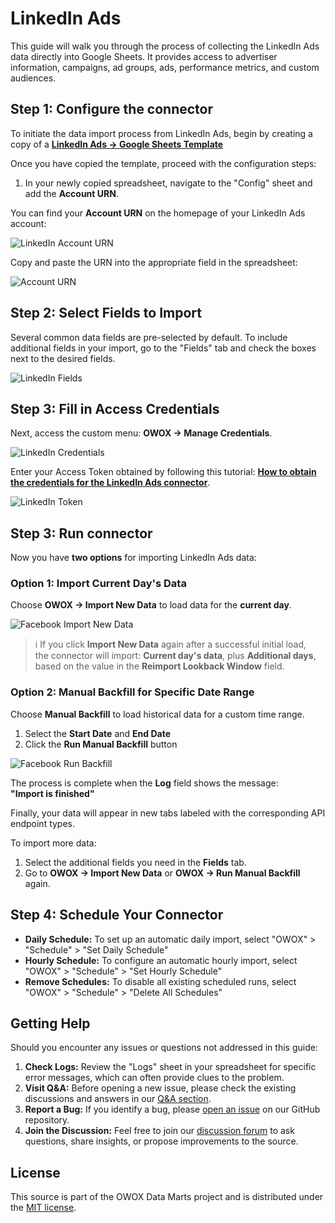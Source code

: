 # LinkedIn Ads

This guide will walk you through the process of collecting the LinkedIn Ads data directly into Google Sheets.
It provides access to advertiser information, campaigns, ad groups, ads, performance metrics, and custom audiences.

## Step 1: Configure the connector

To initiate the data import process from LinkedIn Ads, begin by creating a copy of a [**LinkedIn Ads → Google Sheets Template**](https://docs.google.com/spreadsheets/d/1-eo1z9h5qKGfNDVmSoVYgyEkWfRWRy07NaU5hZnM4Vk/copy)

Once you have copied the template, proceed with the configuration steps:

1. In your newly copied spreadsheet, navigate to the "Config" sheet and add the **Account URN**.

You can find your **Account URN** on the homepage of your LinkedIn Ads account:

![LinkedIn Account URN](./res/linkedin_account.png)

Copy and paste the URN into the appropriate field in the spreadsheet:

![Account URN](./res/linkedin_pasteurn.png)

## Step 2: Select Fields to Import

Several common data fields are pre-selected by default. To include additional fields in your import, go to the "Fields" tab and check the boxes next to the desired fields.

![LinkedIn Fields](./res/linkedin_fields.png)

## Step 3: Fill in Access Credentials

Next, access the custom menu: **OWOX → Manage Credentials**.

![LinkedIn Credentials](./res/linkedin_credentials.png)

Enter your Access Token obtained by following this tutorial: [**How to obtain the credentials for the LinkedIn Ads connector**](/packages/connectors/src/Sources/LinkedInAds/CREDENTIALS.md).

![LinkedIn Token](./res/linkedin_token.png)

## Step 3: Run connector

Now you have **two options** for importing LinkedIn Ads data:

### Option 1: Import Current Day's Data

Choose **OWOX → Import New Data** to load data for the **current day**.

![Facebook Import New Data](./res/facebook_newdata.png)

> ℹ️ If you click **Import New Data** again after a successful initial load,  
> the connector will import: **Current day's data**, plus **Additional days**, based on the value in the **Reimport Lookback Window** field.

### Option 2: Manual Backfill for Specific Date Range

Choose **Manual Backfill** to load historical data for a custom time range.

1. Select the **Start Date** and **End Date**  
2. Click the **Run Manual Backfill** button

![Facebook Run Backfill](./res/facebook_runbackfill.png)

The process is complete when the **Log** field shows the message:  
**"Import is finished"**  

Finally, your data will appear in new tabs labeled with the corresponding API endpoint types.  

To import more data:

1. Select the additional fields you need in the **Fields** tab.
2. Go to **OWOX → Import New Data** or **OWOX → Run Manual Backfill** again.

## Step 4: Schedule Your Connector

- **Daily Schedule:** To set up an automatic daily import, select "OWOX" > "Schedule" > "Set Daily Schedule"
- **Hourly Schedule:** To configure an automatic hourly import, select "OWOX" > "Schedule" > "Set Hourly Schedule"
- **Remove Schedules:** To disable all existing scheduled runs, select "OWOX" > "Schedule" > "Delete All Schedules"

## Getting Help

Should you encounter any issues or questions not addressed in this guide:

1. **Check Logs:** Review the "Logs" sheet in your spreadsheet for specific error messages, which can often provide clues to the problem.
2. **Visit Q&A:** Before opening a new issue, please check the existing discussions and answers in our [Q&A section](https://github.com/OWOX/owox-data-marts/discussions/categories/q-a).
3. **Report a Bug:** If you identify a bug, please [open an issue](https://github.com/OWOX/owox-data-marts/issues) on our GitHub repository.
4. **Join the Discussion:** Feel free to join our [discussion forum](https://github.com/OWOX/owox-data-marts/discussions) to ask questions, share insights, or propose improvements to the source.

## License

This source is part of the OWOX Data Marts project and is distributed under the [MIT license](/licenses/MIT.md).
